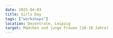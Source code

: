 ```yaml
---
date: 2025-04-03
title: Girls Day
tags: ["workshops"]
location: Dezentrale, Leipzig
target: Mädchen und junge Frauen (10-18 Jahre)
---
```


